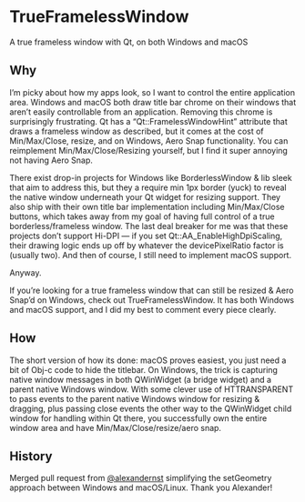 # TrueFramelessWindow
A true frameless window with Qt, on both Windows and macOS

## Why
I’m picky about how my apps look, so I want to control the entire application area. Windows and macOS both draw title bar chrome on their windows that aren’t easily controllable from an application. Removing this chrome is surprisingly frustrating. Qt has a “Qt::FramelessWindowHint” attribute that draws a frameless window as described, but it comes at the cost of Min/Max/Close, resize, and on Windows, Aero Snap functionality. You can reimplement Min/Max/Close/Resizing yourself, but I find it super annoying not having Aero Snap.

There exist drop-in projects for Windows like BorderlessWindow & lib sleek that aim to address this, but they a require min 1px border (yuck) to reveal the native window underneath your Qt widget for resizing support. They also ship with their own title bar implementation including Min/Max/Close buttons, which takes away from my goal of having full control of a true borderless/frameless window. The last deal breaker for me was that these projects don’t support Hi-DPI — if you set Qt::AA_EnableHighDpiScaling, their drawing logic ends up off by whatever the devicePixelRatio factor is (usually two). And then of course, I still need to implement macOS support.

Anyway.

If you’re looking for a true frameless window that can still be resized & Aero Snap’d on Windows, check out TrueFramelessWindow. It has both Windows and macOS support, and I did my best to comment every piece clearly.

## How
The short version of how its done: macOS proves easiest, you just need a bit of Obj-c code to hide the titlebar. On Windows, the trick is capturing native window messages in both QWinWidget (a bridge widget) and a parent native Windows window. With some clever use of HTTRANSPARENT to pass events to the parent native Windows window for resizing & dragging, plus passing close events the other way to the QWinWidget child window for handling within Qt there, you successfully own the entire window area and have Min/Max/Close/resize/aero snap.

## History
Merged pull request from [@alexandernst](https://github.com/alexandernst/) simplifying the setGeometry approach between Windows and macOS/Linux. Thank you Alexander!

